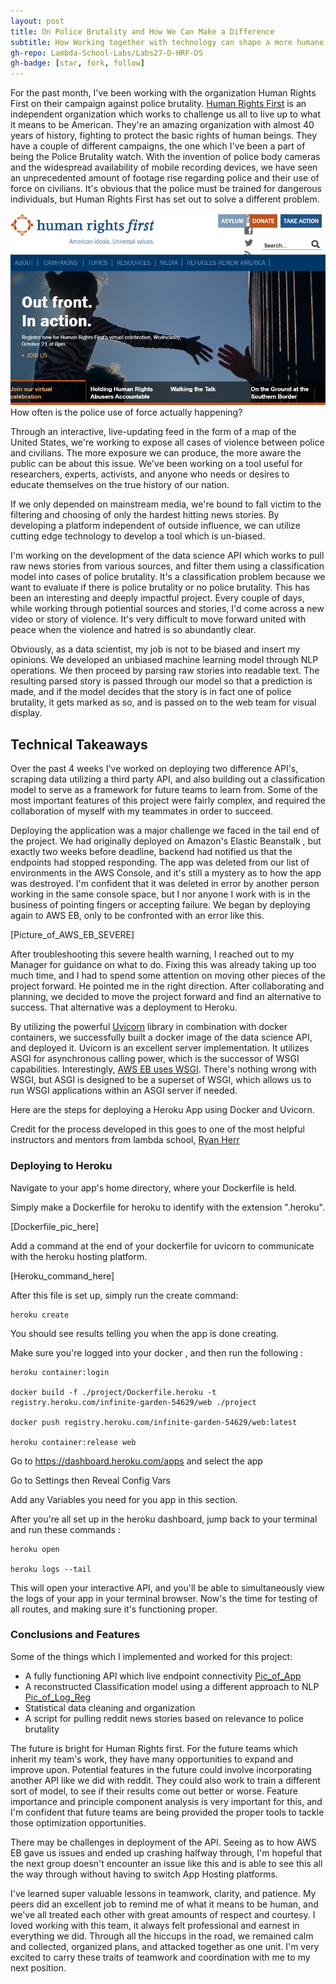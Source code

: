 ```yaml
---
layout: post
title: On Police Brutality and How We Can Make a Difference
subtitle: How Working together with technology can shape a more humane future
gh-repo: Lambda-School-Labs/Labs27-D-HRF-DS
gh-badge: [star, fork, follow]
---
```


For the past month, I've been working with the organization Human Rights First on their campaign against police brutality. [Human Rights First](https://www.humanrightsfirst.org/) is an independent organization which works to challenge us all to live up to what it means to be American. They're an amazing organization with almost 40 years of history, fighting to protect the basic rights of human beings. They have a couple of different campaigns, the one which I've been a part of being the Police Brutality watch. With the invention of police body cameras and the widespread availability of mobile recording devices, we have seen an unprecedented amount of footage rise regarding police and their use of force on civilians. It's obvious that the police must be trained for dangerous individuals, but Human Rights First has set out to solve a different problem.

![HRF](./assets\img\hrf_homepage.png)
How often is the police use of force actually happening?

Through an interactive, live-updating feed in the form of a map of the United States, we're working to expose all cases of violence between police and civilians. The more exposure we can produce, the more aware the public can be about this issue. We've been working on a tool useful for researchers, experts, activists, and anyone who needs or desires to educate themselves on the true history of our nation.

If we only depended on mainstream media, we're bound to fall victim to the filtering and choosing of only the hardest hitting news stories. By developing a platform independent of outside influence, we can utilize cutting edge technology to develop a tool which is un-biased.

I'm working on the development of the data science API which works to pull raw news stories from various sources, and filter them using a classification model into cases of police brutality. It's a classification problem because we want to evaluate if there is police brutality or no police brutality. This has been an interesting and deeply impactful project. Every couple of days, while working through potiential sources and stories, I'd come across a new video or story of violence. It's very difficult to move forward united with peace when the violence and hatred is so abundantly clear. 

Obviously, as a data scientist, my job is not to be biased and insert my opinions. We developed an unbiased machine learning model through NLP operations. We then proceed by parsing raw stories into readable text. The resulting parsed story is passed through our model so that a prediction is made, and if the model decides that the story is in fact one of police brutality, it gets marked as so, and is passed on to the web team for visual display.


## Technical Takeaways

Over the past 4 weeks I've worked on deploying two difference API's, scraping data utilizing a third party API, and also building out a classification model to serve as a framework for future teams to learn from. Some of the most important features of this project were fairly complex, and required the collaboration of myself with my teammates in order to succeed.

Deploying the application was a major challenge we faced in the tail end of the project. We had originally deployed on Amazon's Elastic Beanstalk , but exactly two weeks before deadline, backend had notified us that the endpoints had stopped responding. The app was deleted from our list of environments in the AWS Console, and it's still a mystery as to how the app was destroyed. I'm confident that it was deleted in error by another person working in the same console space, but I nor anyone I work with is in the business of pointing fingers or accepting failure. We began by deploying again to AWS EB, only to be confronted with an error like this.

[Picture_of_AWS_EB_SEVERE]

After troubleshooting this severe health warning, I reached out to my Manager for guidance on what to do. Fixing this was already taking up too much time, and I had to spend some attention on moving other pieces of the project forward. He pointed me in the right direction. After collaborating and planning, we decided to move the project forward and find an alternative to success. That alternative was a deployment to Heroku.

By utilizing the powerful [Uvicorn](uvicorn.org) library in combination with docker containers, we successfully built a docker image of the data science API, and deployed it. Uvicorn is an excellent server implementation. It utilizes ASGI for asynchronous calling power, which is the successor of WSGI capabilities. Interestingly, [AWS EB uses WSGI](https://docs.aws.amazon.com/elasticbeanstalk/latest/dg/create-deploy-python-container.html). There's nothing wrong with WSGI, but ASGI is designed to be a superset of WSGI, which allows us to run WSGI applications within an ASGI server if needed. 

Here are the steps for deploying a Heroku App using Docker and Uvicorn.

Credit for the process developed in this goes to one of the most helpful instructors and mentors from lambda school, [Ryan Herr](https://github.com/rrherr)

### Deploying to Heroku
Navigate to your app's home directory, where your Dockerfile is held.

Simply make a Dockerfile for heroku to identify with the extension ".heroku". 

[Dockerfile_pic_here]

Add a command at the end of your dockerfile for uvicorn to communicate with the heroku hosting platform.

[Heroku_command_here]

After this file is set up, simply run the create command:


    heroku create


You should see results telling you when the app is done creating.

Make sure you're logged into your docker , and then run the following :


    heroku container:login

    docker build -f ./project/Dockerfile.heroku -t registry.heroku.com/infinite-garden-54629/web ./project

    docker push registry.heroku.com/infinite-garden-54629/web:latest

    heroku container:release web


Go to  https://dashboard.heroku.com/apps and select the app

Go to Settings then Reveal Config Vars

Add any Variables you need for you app in this section.

After you're all set up in the heroku dashboard, jump back to your terminal and run these commands :


    heroku open

    heroku logs --tail


This will open your interactive API, and you'll be able to simultaneously view the logs of your app in your terminal browser. Now's the time for testing of all routes, and making sure it's functioning proper.

### Conclusions and Features

Some of the things which I implemented and worked for this project:
* A fully functioning API which live endpoint connectivity
[Pic_of_App]()
* A reconstructed Classification model using a different approach to NLP
[Pic_of_Log_Reg]()
* Statistical data cleaning and organization
* A script for pulling reddit news stories based on relevance to police brutality

The future is bright for Human Rights first. For the future teams which inherit my team's work, they have many opportunities to expand and improve upon. Potential features in the future could involve incorporating another API like we did with reddit. They could also work to train a different sort of model, to see if their results come out better or worse. Feature importance and principle component analysis is very important for this, and I'm confident that future teams are being provided the proper tools to tackle those optimization opportunities. 

There may be challenges in deployment of the API. Seeing as to how AWS EB gave us issues and ended up crashing halfway through, I'm hopeful that the next group doesn't encounter an issue like this and is able to see this all the way through without having to switch App Hosting platforms.

I've learned super valuable lessons in teamwork, clarity, and patience. My peers did an excellent job to remind me of what it means to be human, and we've all treated each other with great amounts of respect and courtesy. I loved working with this team, it always felt professional and earnest in everything we did. Through all the hiccups in the road, we remained calm and collected, organized plans, and attacked together as one unit. I'm very excited to carry these traits of teamwork and coordination with me to my next position.